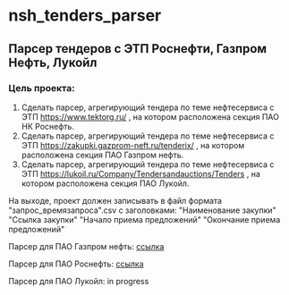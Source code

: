 # nsh_tenders_parser
Парсер тендеров с ЭТП Роснефти, Газпром Нефть, Лукойл
-------------

### Цель проекта:
1) Сделать парсер, агрегирующий тендера по теме нефтесервиса с ЭТП https://www.tektorg.ru/ , на котором расположена секция ПАО НК Роснефть.
2) Сделать парсер, агрегирующий тендера по теме нефтесервиса с ЭТП https://zakupki.gazprom-neft.ru/tenderix/ , на котором расположена секция ПАО Газпром нефть.
3) Сделать парсер, агрегирующий тендера по теме нефтесервиса с ЭТП https://lukoil.ru/Company/Tendersandauctions/Tenders , на котором расположена секция ПАО Лукойл.

На выходе, проект должен записывать в файл формата "запрос_времязапроса".csv с заголовками:   "Наименование закупки"	"Ссылка закупки"	"Начало приема предложений"	"Окончание приема предложений"

Парсер для ПАО Газпром нефть: [ссылка](https://github.com/baburovn/nsh_tenders_parser/blob/main/GPN_parser_v_0_2.py)

Парсер для ПАО Роснефть: [ссылка](https://github.com/baburovn/nsh_tenders_parser/blob/main/rosneft_parser_01.py)

Парсер для ПАО Лукойл: in progress

